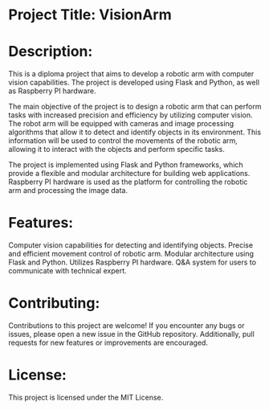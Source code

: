 # Project Title: VisionArm

# Description:
This is a diploma project that aims to develop a robotic arm with computer vision capabilities. The project is developed using Flask and Python, as well as Raspberry PI hardware.

The main objective of the project is to design a robotic arm that can perform tasks with increased precision and efficiency by utilizing computer vision. The robot arm will be equipped with cameras and image processing algorithms that allow it to detect and identify objects in its environment. This information will be used to control the movements of the robotic arm, allowing it to interact with the objects and perform specific tasks.

The project is implemented using Flask and Python frameworks, which provide a flexible and modular architecture for building web applications. Raspberry PI hardware is used as the platform for controlling the robotic arm and processing the image data.

# Features:
Computer vision capabilities for detecting and identifying objects.
Precise and efficient movement control of robotic arm.
Modular architecture using Flask and Python.
Utilizes Raspberry PI hardware.
Q&A system for users to communicate with technical expert.

# Contributing:
Contributions to this project are welcome! If you encounter any bugs or issues, please open a new issue in the GitHub repository. Additionally, pull requests for new features or improvements are encouraged.

# License:
This project is licensed under the MIT License.